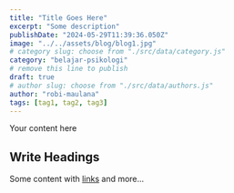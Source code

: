 ```yaml
---
title: "Title Goes Here"
excerpt: "Some description"
publishDate: "2024-05-29T11:39:36.050Z"
image: "../../assets/blog/blog1.jpg"
# category slug: choose from "./src/data/category.js"
category: "belajar-psikologi"
# remove this line to publish
draft: true
# author slug: choose from "./src/data/authors.js"
author: "robi-maulana"
tags: [tag1, tag2, tag3]
---
```


Your content here

## Write Headings

Some content with [links](#) and more...
